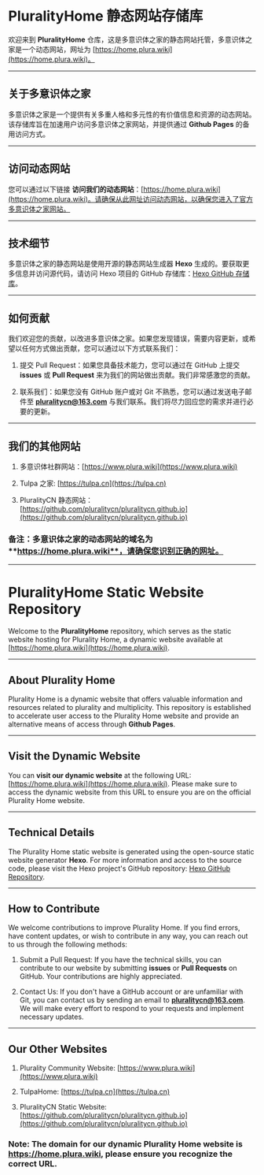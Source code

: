 # PluralityHome 静态网站存储库

欢迎来到 **PluralityHome** 仓库，这是多意识体之家的静态网站托管，多意识体之家是一个动态网站，网址为 [https://home.plura.wiki](https://home.plura.wiki)。

---

## 关于多意识体之家

多意识体之家是一个提供有关多重人格和多元性的有价值信息和资源的动态网站。该存储库旨在加速用户访问多意识体之家网站，并提供通过 **Github Pages** 的备用访问方式。

---

## 访问动态网站

您可以通过以下链接 **访问我们的动态网站**：[https://home.plura.wiki](https://home.plura.wiki)。请确保从此网址访问动态网站，以确保您进入了官方多意识体之家网站。

---

## 技术细节

多意识体之家的静态网站是使用开源的静态网站生成器 **Hexo** 生成的。要获取更多信息并访问源代码，请访问 Hexo 项目的 GitHub 存储库：[Hexo GitHub 存储库](https://github.com/hexojs/hexo)。

---

## 如何贡献

我们欢迎您的贡献，以改进多意识体之家。如果您发现错误，需要内容更新，或希望以任何方式做出贡献，您可以通过以下方式联系我们：

1. 提交 Pull Request：如果您具备技术能力，您可以通过在 GitHub 上提交 **issues** 或 **Pull Request** 来为我们的网站做出贡献。我们非常感激您的贡献。

2. 联系我们：如果您没有 GitHub 账户或对 Git 不熟悉，您可以通过发送电子邮件至 **pluralitycn@163.com** 与我们联系。我们将尽力回应您的需求并进行必要的更新。

---

## 我们的其他网站

1. 多意识体社群网站：[https://www.plura.wiki](https://www.plura.wiki)

2. Tulpa 之家: [https://tulpa.cn](https://tulpa.cn)

3. PluralityCN 静态网站：[https://github.com/pluralitycn/pluralitycn.github.io](https://github.com/pluralitycn/pluralitycn.github.io)

### 备注：多意识体之家的动态网站的域名为 **https://home.plura.wiki**，请确保您识别正确的网址。

---

# PluralityHome Static Website Repository

Welcome to the **PluralityHome** repository, which serves as the static website hosting for Plurality Home, a dynamic website available at [https://home.plura.wiki](https://home.plura.wiki).

---

## About Plurality Home

Plurality Home is a dynamic website that offers valuable information and resources related to plurality and multiplicity. This repository is established to accelerate user access to the Plurality Home website and provide an alternative means of access through **Github Pages**.

---

## Visit the Dynamic Website

You can **visit our dynamic website** at the following URL: [https://home.plura.wiki](https://home.plura.wiki). Please make sure to access the dynamic website from this URL to ensure you are on the official Plurality Home website.

---

## Technical Details

The Plurality Home static website is generated using the open-source static website generator **Hexo**. For more information and access to the source code, please visit the Hexo project's GitHub repository: [Hexo GitHub Repository](https://github.com/hexojs/hexo).

---

## How to Contribute

We welcome contributions to improve Plurality Home. If you find errors, have content updates, or wish to contribute in any way, you can reach out to us through the following methods:

1. Submit a Pull Request: If you have the technical skills, you can contribute to our website by submitting **issues** or **Pull Requests** on GitHub. Your contributions are highly appreciated.

2. Contact Us: If you don't have a GitHub account or are unfamiliar with Git, you can contact us by sending an email to **pluralitycn@163.com**. We will make every effort to respond to your requests and implement necessary updates.

---

## Our Other Websites

1. Plurality Community Website: [https://www.plura.wiki](https://www.plura.wiki)

2. TulpaHome: [https://tulpa.cn](https://tulpa.cn)

3. PluralityCN Static Website: [https://github.com/pluralitycn/pluralitycn.github.io](https://github.com/pluralitycn/pluralitycn.github.io)

### Note: The domain for our dynamic Plurality Home website is **https://home.plura.wiki**, please ensure you recognize the correct URL.
